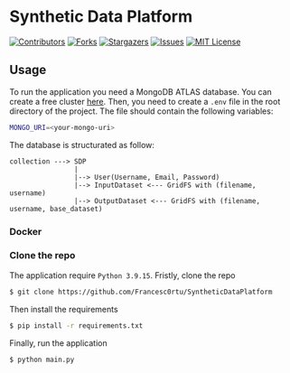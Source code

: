 # Synthetic Data Platform
[![Contributors][contributors-shield]][contributors-url]
[![Forks][forks-shield]][forks-url]
[![Stargazers][stars-shield]][stars-url]
[![Issues][issues-shield]][issues-url]
[![MIT License][license-shield]][license-url]

## Usage
To run the application you need a MongoDB ATLAS database. You can create a free cluster [here](https://www.mongodb.com/cloud/atlas). Then, you need to create a `.env` file in the root directory of the project. The file should contain the following variables:
```bash
MONGO_URI=<your-mongo-uri>
```
The database is structurated as follow:
```
collection ---> SDP
                |
                |--> User(Username, Email, Password)
                |--> InputDataset <--- GridFS with (filename, username)
                |--> OutputDataset <--- GridFS with (filename, username, base_dataset)
```
### Docker

### Clone the repo
The application require `Python 3.9.15`.
Fristly, clone the repo
```bash
$ git clone https://github.com/Francesc0rtu/SyntheticDataPlatform
```
Then install the requirements
```bash
$ pip install -r requirements.txt
```
Finally, run the application
```bash
$ python main.py
```



[contributors-shield]: https://img.shields.io/github/contributors/Francesc0rtu/SyntheticDataPlatform.svg?style=for-the-badge

[contributors-url]: https://github.com/Francesc0rtu/SyntheticDataPlatform/graphs/contributors

[forks-shield]: https://img.shields.io/github/forks/Francesc0rtu/SyntheticDataPlatform.svg?style=for-the-badge

[forks-url]: https://github.com/Francesc0rtu/SyntheticDataPlatform/network/members

[stars-shield]: https://img.shields.io/github/stars/Francesc0rtu/SyntheticDataPlatform.svg?style=for-the-badge

[stars-url]: https://github.com/Francesc0rtu/SyntheticDataPlatform/stargazers

[issues-shield]: https://img.shields.io/github/issues/Francesc0rtu/SyntheticDataPlatform.svg?style=for-the-badge

[issues-url]: https://github.com/Francesc0rtu/SyntheticDataPlatform/issues

[license-shield]: https://img.shields.io/github/license/Francesc0rtu/SyntheticDataPlatform.svg?style=for-the-badge

[license-url]: https://github.com/Francesc0rtu/SyntheticDataPlatform/blob/main/LICENSE
